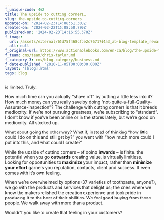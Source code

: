 ```yaml
---
f_unique-code: 462
title: The upside to cutting corners…
slug: the-upside-to-cutting-corners
updated-on: '2024-02-23T14:08:51.308Z'
created-on: '2024-02-22T15:08:50.790Z'
published-on: '2024-02-23T14:16:55.370Z'
f_image:
  url: /assets/external/65d75f468cfce2c76717d4a3_ab-blog-template_reward.jpeg
  alt: null
f_original-url: https://www.actionablebooks.com/en-ca/blog/the-upside-to-cutting-corners/
f_team: cms/team/chris-taylor.md
f_category-3: cms/blog-category/business.md
f_date-published: '2010-11-05T00:00:00.000Z'
layout: '[blog].html'
tags: blog
---
```


is limited. Truly.

How much time can you actually “shave off” by putting a little less into it? How much money can you really save by doing “not-quite-a-full-Quality-Assurance-inspection”? The challenge with cutting corners is that it breeds mediocrity. If we’re not pursuing greatness, we’re subscribing to “standard”. I don’t know if you’ve been online or in the stores lately, but we’re good on mediocrity. All stocked up.

What about going the other way? What if, instead of thinking “how little could I do on this and still get by?” you went with “how much more could I put into this, and what could I create?”

While the upside of cutting corners – of going **inwards** – is finite, the potential when you go **outwards** creating value, is virtually limitless. Looking for opportunities to **maximize** your impact, rather than **minimize your effort** garners you reputation, contacts, client and success. It even comes with it’s own feeling.

When we’re overwhelmed by options (37 varieties of toothpaste, anyone?), we go with the products and services that delight us; the ones where we know the makers relished the creation experience and took pride in producing it to the best of their abilities. We feel good buying from these people. We walk away with more than a product.

Wouldn’t you like to create that feeling in your customers?
